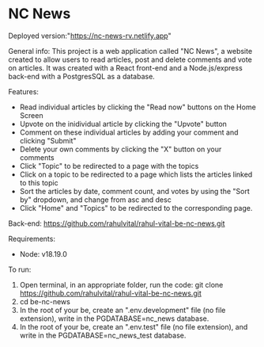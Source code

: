 # NC News

Deployed version:"https://nc-news-rv.netlify.app"

General info:
This project is a web application called "NC News", a website created to allow users to read articles, post and delete comments and vote on articles. It was created with a React front-end and a Node.js/express back-end with a PostgresSQL as a database.

Features:
- Read individual articles by clicking the "Read now" buttons on the Home Screen
- Upvote on the inidividual article by clicking the "Upvote" button
- Comment on these individual articles by adding your comment and clicking "Submit"
- Delete your own comments by clicking the "X" button on your comments
- Click "Topic" to be redirected to a page with the topics
- Click on a topic to be redirected to a page which lists the articles linked to this topic
- Sort the articles by date, comment count, and votes by using the "Sort by" dropdown, and change from asc and desc 
- Click "Home" and "Topics" to be redirected to the corresponding page.

Back-end:
https://github.com/rahulvital/rahul-vital-be-nc-news.git

Requirements:
- Node: v18.19.0

To run:
1. Open terminal, in an appropriate folder, run the code: git clone https://github.com/rahulvital/rahul-vital-be-nc-news.git
2. cd be-nc-news
3.  In the root of your be, create an ".env.development" file (no file extension), write in the PGDATABASE=nc_news database.
4. In the root of your be, create an ".env.test" file (no file extension), and write in the PGDATABASE=nc_news_test database.
5. Run "npm install"
6. Create a .gitignore file (no file extensions), and add the .env files by writing ".env.*" and "node_modules" on seperate lines.

This portfolio project was created as part of a Digital Skills Bootcamp in Software Engineering provided by [Northcoders](https://northcoders.com/)